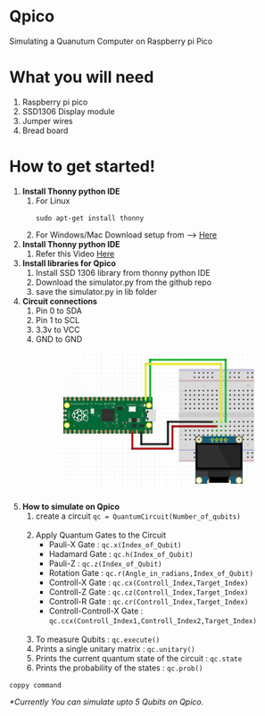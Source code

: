 # Qpico
Simulating a Quanutum Computer on Raspberry pi Pico

# What you will need
<ol><li>Raspberry pi pico</li>
  <li>SSD1306 Display module</li>
  <li>Jumper wires</li>
  <li>Bread board</li></ol>

# How to get started!
<ol>
  <li>
    <b>Install Thonny python IDE</b> 
    <ol><li>For Linux <pre><code>sudo apt-get install thonny</code></pre></li>
    <li>For Windows/Mac Download setup from --> <a href="https://thonny.org/">Here</a></li>
    </ol> 
  </li>
  
  <li>
    <b>Install Thonny python IDE</b> 
    <ol><li>Refer this Video  <a href="https://www.youtube.com/watch?v=_ouzuI_ZPLs">Here</a> </li>
    </ol> 
  </li>

  <li>
    <b>Install libraries for Qpico</b> 
    <ol><li>Install SSD 1306 library from thonny python IDE</li>
    <li>Download the simulator.py from the github repo</li>
    <li>save the simulator.py in lib folder </li>
    </ol> 
  </li>
  
  
  <li><b>Circuit connections</b> <ol>
    <li>Pin 0 to SDA</li>
    <li>Pin 1 to SCL</li>
    <li>3.3v to VCC</li>
    <li>GND to GND</li>
    </ol> 
  </li>
  
   <p align="center">
  <img src="pico circuit.jpg" width="350" title="Circuit Diagram"
</p>

  
  
  <li>
    <b>How to simulate on Qpico</b> 
    <ol><li>create a circuit <code>qc = QuantumCircuit(Number_of_qubits)</code></li>
    <br><li>Apply Quantum Gates to the Circuit 
  <ul><li>Pauli-X Gate : <code>qc.x(Index_of_Qubit)</code></li>
  <li>Hadamard Gate : <code>qc.h(Index_of_Qubit)</code></li> 
  <li>Pauli-Z : <code>qc.z(Index_of_Qubit)</code></li> 
  <li>Rotation Gate : <code>qc.r(Angle_in_radians,Index_of_Qubit)</code></li> 
  <li>Controll-X Gate : <code>qc.cx(Controll_Index,Target_Index)</code></li>
  <li>Controll-Z Gate : <code>qc.cz(Controll_Index,Target_Index)</code></li>
  <li>Controll-R Gate : <code>qc.cr(Controll_Index,Target_Index)</code></li> 
  <li>Controll-Controll-X Gate : <code>qc.ccx(Controll_Index1,Controll_Index2,Target_Index)</code></li></ul>
  </li></br>
    <li>To measure Qubits : <code>qc.execute()</code></li>
    <li>Prints a single unitary matrix : <code>qc.unitary()</code></li>
    <li>Prints the current quantum state of the circuit : <code>qc.state</code></li>
    <li>Prints the probability of the states : <code>qc.prob()</code></li>
    </ol> 
  </li>
  
  
  
 
</ol>


<pre><code>coppy command</code></pre>
  
  <em>*Currently You can simulate upto 5 Qubits on Qpico.</em> 
